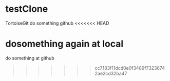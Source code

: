 # testClone
 TortoiseGit
 do something
 github
<<<<<<< HEAD

 dosomething again at local
=======
 do something at github
>>>>>>> cc7183f11dcd0e0f3489f73238742ae2cd32ba47

